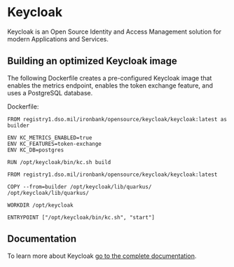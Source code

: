 # Keycloak

Keycloak is an Open Source Identity and Access Management solution for modern Applications and Services.

## Building an optimized Keycloak image

The following Dockerfile creates a pre-configured Keycloak image that enables the metrics endpoint, enables the token exchange feature, and uses a PostgreSQL database.

Dockerfile:
```
FROM registry1.dso.mil/ironbank/opensource/keycloak/keycloak:latest as builder

ENV KC_METRICS_ENABLED=true
ENV KC_FEATURES=token-exchange
ENV KC_DB=postgres

RUN /opt/keycloak/bin/kc.sh build

FROM registry1.dso.mil/ironbank/opensource/keycloak/keycloak:latest

COPY --from=builder /opt/keycloak/lib/quarkus/ /opt/keycloak/lib/quarkus/

WORKDIR /opt/keycloak

ENTRYPOINT ["/opt/keycloak/bin/kc.sh", "start"]
```

## Documentation

To learn more about Keycloak [go to the complete documentation](https://www.keycloak.org/documentation.html).
